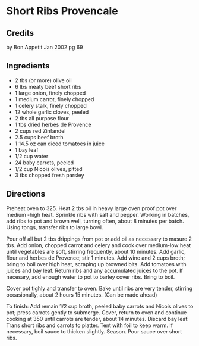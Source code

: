 # Short Ribs Provencale 

## Credits

by Bon Appetit Jan 2002 pg 69

## Ingredients

- 2 tbs (or more) olive oil
- 6 lbs meaty beef short ribs
- 1 large onion, finely chopped
- 1 medium carrot, finely chopped
- 1 celery stalk, finely chopped
- 12 whole garlic cloves, peeled
- 2 tbs all purpose flour
- 1 tbs dried herbes de Provence
- 2 cups red Zinfandel
- 2.5 cups beef broth
- 1 14.5 oz can diced tomatoes in juice
- 1 bay leaf
- 1/2 cup water
- 24 baby carrots, peeled
- 1/2 cup Nicois olives, pitted
- 3 tbs chopped fresh parsley

## Directions

Preheat oven to 325. Heat 2 tbs oil in heavy large oven proof pot over medium -high heat. Sprinkle ribs with salt and pepper. Working in batches, add ribs to pot and brown well, turning often, about 8 minutes per batch. Using tongs, transfer ribs to large bowl.  
  
 Pour off all but 2 tbs drippings from pot or add oil as necessary to masure 2 tbs. Add onion, chopped carrot and celery and cook over medium-low heat until vegetables are soft, stirring frequently, about 10 minutes. Add garlic, flour and herbes de Provence; stir 1 minutes. Add wine and 2 cups broth; bring to boil over high heat, scraping up browned bits. Add tomatoes with juices and bay leaf. Return ribs and any accumulated juices to the pot. If necesary, add enough water to pot to barley cover ribs. Bring to boil.  
  
 Cover pot tighly and transfer to oven. Bake until ribs are very tender, stirring occasionally, about 2 hours 15 minutes. (Can be made ahead)  
  
 To finish: Add remain 1/2 cup broth, peeled baby carrots and Nicois olives to pot; press carrots gently to submerge. Cover, return to oven and continue cooking at 350 until carrots are tender, about 14 minutes. Discard bay leaf. Trans short ribs and carrots to platter. Tent with foil to keep warm. If necessary, boil sauce to thicken slightly. Season. Pour sauce over short ribs.

